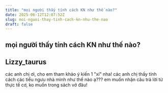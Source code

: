 ```yaml
---
title: "mọi người thấy tính cách KN như thế nào?"
date: 2025-06-12T12:07:52Z
slug: moi-nguoi-thay-tinh-cach-kn-nhu-the-nao
draft: false
---
```


## mọi người thấy tính cách KN như thế nào?

## Lizzy_taurus

các anh chị ơi, cho em tham khảo ý kiến 1 "xí" nha! các anh chị thấy tính cách các tiểu ngưu nhà mình như thế nào ạ??? em muốn nhận câu trả lời từ thực tế cơ, ko muốn trong sách vở đâu!